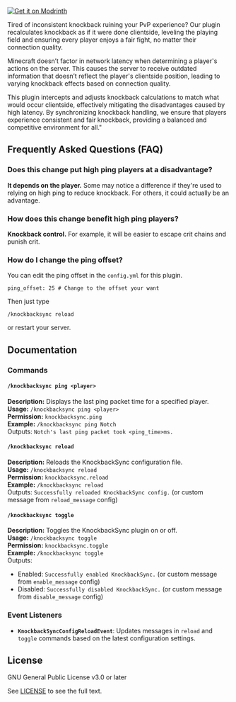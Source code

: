 [![Get it on Modrinth](https://img.shields.io/badge/Get%20it%20on-Modrinth-green?style=for-the-badge&logo=modrinth)](https://modrinth.com/plugin/knockbacksync)

Tired of inconsistent knockback ruining your PvP experience? Our plugin recalculates knockback as if it were done clientside, leveling the playing field and ensuring every player enjoys a fair fight, no matter their connection quality.

Minecraft doesn’t factor in network latency when determining a player's actions on the server. This causes the server to receive outdated information that doesn’t reflect the player's clientside position, leading to varying knockback effects based on connection quality. 

This plugin intercepts and adjusts knockback calculations to match what would occur clientside, effectively mitigating the disadvantages caused by high latency. By synchronizing knockback handling, we ensure that players experience consistent and fair knockback, providing a balanced and competitive environment for all."

## Frequently Asked Questions (FAQ)

### Does this change put high ping players at a disadvantage?
**It depends on the player.** Some may notice a difference if they're used to relying on high ping to reduce knockback. For others, it could actually be an advantage.

### How does this change benefit high ping players?
**Knockback control.** For example, it will be easier to escape crit chains and punish crit.

### How do I change the ping offset?
You can edit the ping offset in the `config.yml` for this plugin.
```yml:
ping_offset: 25 # Change to the offset your want
```
Then just type
```
/knockbacksync reload
```
or restart your server.

## Documentation
### Commands
#### **`/knockbacksync ping <player>`**
**Description:** Displays the last ping packet time for a specified player.  
**Usage:** `/knockbacksync ping <player>`  
**Permission:** `knockbacksync.ping`  
**Example:** `/knockbacksync ping Notch`  
Outputs: `Notch's last ping packet took <ping_time>ms.`

#### **`/knockbacksync reload`**
**Description:** Reloads the KnockbackSync configuration file.  
**Usage:** `/knockbacksync reload`  
**Permission:** `knockbacksync.reload`  
**Example:** `/knockbacksync reload`  
Outputs: `Successfully reloaded KnockbackSync config.` (or custom message from `reload_message` config)

#### **`/knockbacksync toggle`**
**Description:** Toggles the KnockbackSync plugin on or off.  
**Usage:** `/knockbacksync toggle`  
**Permission:** `knockbacksync.toggle`  
**Example:** `/knockbacksync toggle`  
Outputs:
- Enabled: `Successfully enabled KnockbackSync.` (or custom message from `enable_message` config)
- Disabled: `Successfully disabled KnockbackSync.` (or custom message from `disable_message` config)

### Event Listeners
- **`KnockbackSyncConfigReloadEvent`**: Updates messages in `reload` and `toggle` commands based on the latest configuration settings.

## License
GNU General Public License v3.0 or later

See [LICENSE](LICENSE) to see the full text.